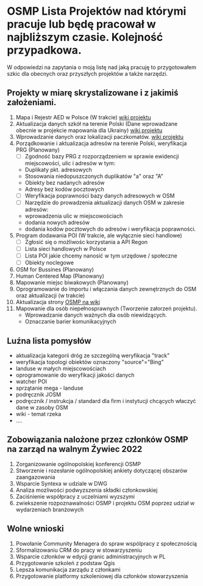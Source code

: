 # OSMP Lista Projektów nad którymi pracuje lub będę pracował w najbliższym czasie. Kolejność przypadkowa.

W odpowiedzi na zapytania o moją listę nad jaką pracuję to przygotowałem szkic dla obecnych oraz przyszłych projektów a także narzędzi.

## Projekty w miarę skrystalizowane i z jakimiś założeniami.

1. Mapa i Rejestr AED w Polsce (W trakcie) [wiki projektu](https://wiki.openstreetmap.org/wiki/Organised_Editing/Activities/AED_mapping_campaign_in_Poland)
2. Aktualizacja danych szkół na terenie Polski (Dane wprowadzane obecnie w projekcie mapowania dla Ukrainy) [wiki projektu](https://wiki.openstreetmap.org/wiki/Organised_Editing/Activities/Updating_and_mapping_schools_in_Poland)
3. Wprowadzanie danych oraz lokalizacji paczkomatów. [wiki projektu](https://wiki.openstreetmap.org/wiki/Organised_Editing/Activities/mapping_parcel_lockers_in_Poland)
4. Porządkowanie i aktualizacja adresów na terenie Polski, weryfikacja PRG (Planowany)
      - [ ] Zgodność bazy PRG z rozporządzeniem w sprawie ewidencji miejscowości, ulic i adresów w tym:
      -  Duplikaty pkt. adresowych
      -  Stosowania niedopuszczonych duplikatów "a" oraz "A"
      -  Obiekty bez nadanych adresów
      -  Adresy bez kodów pocztowych
      - [ ] Weryfikacja poprawności bazy danych adresowych w OSM
      - [ ] Narzędzie do prowadzenia aktualizacji danych OSM w zakresie adresów:
      - wprowadzenia ulic w miejscowościach
      - dodania nowych adresów
      - dodania kodów pocztowych do adresów i weryfikacja poprawności.
5. Program dodawania POI (W trakcie, ale wyłącznie sieci handlowe)
      - [ ] Zgłosić się o możliwośc korzystania a API Regon
      - [ ] Lista sieci handlowych w Polsce
      - [ ] Lista POI jakie chcemy nanosić w tym urzędowe / społeczne
      - [ ] Obiekty noclegowe
6. OSM for Bussines (Planowany)
7. Human Centered Map (Planowany)
8. Mapowanie miejsc biwakowych (Planowany)
9. Oprogramowanie do importu i włączania danych zewnętrznych do OSM oraz aktualizacji (w trakcie)
10. Aktualizacja strony [OSMP na wiki](https://wiki.openstreetmap.org/wiki/Stowarzyszenie_OpenStreetMap_Polska)
11. Mapowanie dla osób niepełnosprawnych (Tworzenie załorzeń projektu).
      - Wprowadzanie danych ważnych dla osób niewidzących.
      - Oznaczanie barier komunikacyjnych


## Luźna lista pomysłów

- aktualizacja kategorii dróg ze szczególną weryfikacja "track"
- weryfikacja topologi obiektów oznaczony "source"="Bing"
- landuse w małych miejscowościach
- oprogramowanie do weryfikacji jakości danych
- watcher POI
- sprzątanie mega - landuse
- podręcznik JOSM
- podręcznik / instrukcja / standard dla firm i instytucji chcących właczyć dane w zasoby OSM
- wiki - temat rzeka
- ....

## Zobowiązania nalożone przez członków OSMP na zarząd na walnym Źywiec 2022

1. Zorganizowanie ogólnopolskiej konferencji OSMP
2. Stworzenie i rozesłanie ogólnopolskiej ankiety dotyczącej obszarów zaangazowania
3. Wsparcie Syntexa w udziale w DWG
4. Analiza mozliwości podwyzszenia składki członkowskiej
5. Zaciśnienie współpracy z uczelniami wyzszymi
6. zwiekszenie rozpoznawalności OSMP i projektu OSM poprzez udział w wydarzeniach branżowych

## Wolne wnioski

1. Powołanie Community Menagera do spraw wspólpracy z społecznością
2. Sformalizowaniu CRM do pracy w stowarzyszeniu
3. Wsparcie członków w edycji granic administracyjnych w PL
4. Przygotowanie szkoleń z podstaw Qgis
5. Lepsza komunikacja zarządu z członkami
6. Przygotowanie platformy szkoleniowej dla członków stowarzyszenia
